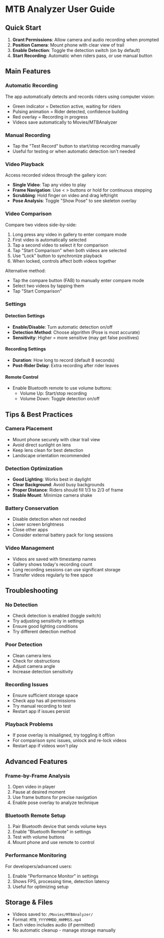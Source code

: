 # MTB Analyzer User Guide

## Quick Start

1. **Grant Permissions**: Allow camera and audio recording when prompted
2. **Position Camera**: Mount phone with clear view of trail
3. **Enable Detection**: Toggle the detection switch (on by default)
4. **Start Recording**: Automatic when riders pass, or use manual button

## Main Features

### Automatic Recording
The app automatically detects and records riders using computer vision:
- Green indicator = Detection active, waiting for riders
- Pulsing animation = Rider detected, confidence building
- Red overlay = Recording in progress
- Videos save automatically to Movies/MTBAnalyzer

### Manual Recording
- Tap the "Test Record" button to start/stop recording manually
- Useful for testing or when automatic detection isn't needed

### Video Playback
Access recorded videos through the gallery icon:
- **Single Video**: Tap any video to play
- **Frame Navigation**: Use < > buttons or hold for continuous stepping
- **Scrubbing**: Hold finger on video and drag left/right
- **Pose Analysis**: Toggle "Show Pose" to see skeleton overlay

### Video Comparison
Compare two videos side-by-side:
1. Long press any video in gallery to enter compare mode
2. First video is automatically selected
3. Tap a second video to select it for comparison
4. Tap "Start Comparison" when both videos are selected
5. Use "Lock" button to synchronize playback
6. When locked, controls affect both videos together

Alternative method:
- Tap the compare button (FAB) to manually enter compare mode
- Select two videos by tapping them
- Tap "Start Comparison"

### Settings

#### Detection Settings
- **Enable/Disable**: Turn automatic detection on/off
- **Detection Method**: Choose algorithm (Pose is most accurate)
- **Sensitivity**: Higher = more sensitive (may get false positives)

#### Recording Settings
- **Duration**: How long to record (default 8 seconds)
- **Post-Rider Delay**: Extra recording after rider leaves

#### Remote Control
- Enable Bluetooth remote to use volume buttons:
  - Volume Up: Start/stop recording
  - Volume Down: Toggle detection on/off

## Tips & Best Practices

### Camera Placement
- Mount phone securely with clear trail view
- Avoid direct sunlight on lens
- Keep lens clean for best detection
- Landscape orientation recommended

### Detection Optimization
- **Good Lighting**: Works best in daylight
- **Clear Background**: Avoid busy backgrounds
- **Proper Distance**: Riders should fill 1/3 to 2/3 of frame
- **Stable Mount**: Minimize camera shake

### Battery Conservation
- Disable detection when not needed
- Lower screen brightness
- Close other apps
- Consider external battery pack for long sessions

### Video Management
- Videos are saved with timestamp names
- Gallery shows today's recording count
- Long recording sessions can use significant storage
- Transfer videos regularly to free space

## Troubleshooting

### No Detection
- Check detection is enabled (toggle switch)
- Try adjusting sensitivity in settings
- Ensure good lighting conditions
- Try different detection method

### Poor Detection
- Clean camera lens
- Check for obstructions
- Adjust camera angle
- Increase detection sensitivity

### Recording Issues
- Ensure sufficient storage space
- Check app has all permissions
- Try manual recording to test
- Restart app if issues persist

### Playback Problems
- If pose overlay is misaligned, try toggling it off/on
- For comparison sync issues, unlock and re-lock videos
- Restart app if videos won't play

## Advanced Features

### Frame-by-Frame Analysis
1. Open video in player
2. Pause at desired moment
3. Use frame buttons for precise navigation
4. Enable pose overlay to analyze technique

### Bluetooth Remote Setup
1. Pair Bluetooth device that sends volume keys
2. Enable "Bluetooth Remote" in settings
3. Test with volume buttons
4. Mount phone and use remote to control

### Performance Monitoring
For developers/advanced users:
1. Enable "Performance Monitor" in settings
2. Shows FPS, processing time, detection latency
3. Useful for optimizing setup

## Storage & Files
- Videos saved to: `/Movies/MTBAnalyzer/`
- Format: `MTB_YYYYMMDD_HHMMSS.mp4`
- Each video includes audio (if permitted)
- No automatic cleanup - manage storage manually